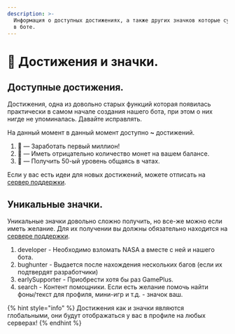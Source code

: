 ```yaml
---
description: >-
  Информация о доступных достижениях, а также других значков которые существуют
  в боте.
---
```


# 🏅 Достижения и значки.

## Доступные достижения.

Достижения, одна из довольно старых функций которая появилась практически в самом начале создания нашего бота, при этом о них нигде не упоминалась. Давайте исправлять.

 На данный момент в данный момент доступно **~** достижений.

1. 💎 — Заработать первый миллион!
2. 💢 — Иметь отрицательно количество монет на вашем балансе.
3. 📍 — Получить 50-ый уровень общаясь в чатах.

Если у вас есть идеи для новых достижений, можете отписать на [сервер поддержки](https://discord.gg/RPb2KXN).

## Уникальные значки.

Уникальные значки довольно сложно получить, но все-же можно если иметь желание. Для их получении вы должны обязательно находится на [сервере поддержки](https://discord.gg/RPb2KXN).

1. developer - Необходимо взломать NASA а вместе с ней и нашего бота.
2. bughunter - Выдается после нахождения нескольких багов \(если их подтвердят разработчики\)
3. earlySupporter - Приобрести хотя бы раз GamePlus.
4. search - Контент помощники. Если есть желание помочь найти фоны/текст для профиля, мини-игр и т.д. - значок ваш.

{% hint style="info" %}
Достижения как и значки являются глобальными, они будут отображаться у вас в профиле на любых серверах!
{% endhint %}

